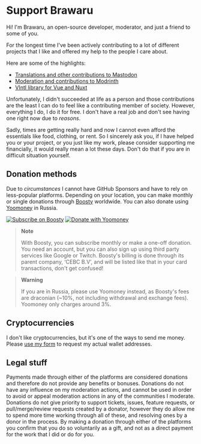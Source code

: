 # Support Brawaru

Hi! I'm Brawaru, an open-source developer, moderator, and just a friend to some
of you.

For the longest time I've been actively contributing to a lot of different
projects that I like and offered my help to the people I care about.

Here are some of the highlights:

- [Translations and other contributions to Mastodon][contrib_mastodon]
- [Moderation and contributions to Modrinth][contrib_modrinth]
- [VIntl library for Vue and Nuxt][contrib_vintl]

[contrib_vintl]: https://github.com/vintl-dev
[contrib_mastodon]:
  https://github.com/mastodon/mastodon/pulls?q=+is%3Apr+author%3Abrawaru
[contrib_modrinth]:
  https://github.com/brawaru?org=modrinth#js-contribution-activity

Unfortunately, I didn't succeeded at life as a person and those contributions
are the least I can do to feel like a contributing member of society. However,
everything I do, I do it for free. I don't have a real job and don't see having
one right now due to _reasons_.

Sadly, times are getting really hard and now I cannot even afford the essentials
like food, clothing, or rent. So I sincerely ask you, if I have helped you
or your project, or you just like my work, please consider supporting me
financially, it would really mean a lot these days. Don't do that if you are in
difficult situation yourself.

## Donation methods

Due to _circumstances_ I cannot have GitHub Sponsors and have to rely on
less-popular platforms. Depending on your location, you can make monthly or
single donations through [Boosty][boosty] worldwide. You can also donate using
[Yoomoney][yoomoney] in Russia.

[![Subscribe on Boosty][boosty_badge]][boosty]
[![Donate with Yoomoney][yoomoney_badge]][yoomoney]

> **Note**
>
> With Boosty, you can subscribe monthly or make a one-off donation. You need an
> account, but you can also sign up using third party services like Google or
> Twitch. Boosty's billing is done through its parent company, ‘CEBC B.V’, and
> will be listed like that in your card transactions, don't get confused!

> **Warning**
>
> If you are in Russia, please use Yoomoney instead, as Boosty's fees are
> draconian (~10%, not including withdrawal and exchange fees). Yoomoney only
> charges around 3%.

## Cryptocurrencies

I don't like cryptocurrencies, but it's one of the ways to send me money. Please
[use my form][crypto] to request my actual wallet addresses.

## Legal stuff

Payments made through either of the platforms are considered donations and
therefore do not provide any benefits or bonuses. Donations do not have any
influence on my moderation actions, and cannot be used in order to avoid or
appeal moderation actions in any of the communities I moderate. Donations do not
give priority to support tickets, issues, feature requests, or pull/merge/review
requests created by a donator, however they do allow me to spend more time
working through all of these, and resolving ones by a donor in the process. By
making a donation through either of the platforms you confirm that you do so
voluntarily as a gift, and not as a direct payment for the work that I did or do
for you.

[boosty]: https://boosty.to/brawaru
[yoomoney]: https://yoomoney.ru/to/410014746904198
[conv]: https://www.google.com/search?q=usd%20to%20rub
[crypto]: https://forms.gle/rFmLBGCrahspENZVA
[boosty_badge]:
  https://github.com/brawaru/Brawaru/assets/10401817/f07c6726-8777-4618-97e1-744214fd7a71
[yoomoney_badge]:
  https://github.com/brawaru/Brawaru/assets/10401817/74eba74c-e8cf-4f23-ad39-24f6504fb3c8
